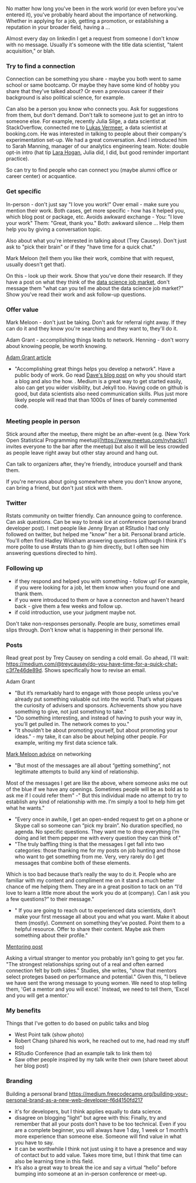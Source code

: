 No matter how long you've been in the work world (or even before you've entered it), you've probably heard about the importance of networking. Whether in applying for a job, getting a promotion, or establishing a reputation in your broader field, having a ...

Almost every day on linkedin I get a request from someone I don't know with no message. Usually it's someone with the title data scientist, "talent acquisition," or blah. 

### Try to find a connection
Connection can be something you share - maybe you both went to same school or same bootcamp. Or maybe they have some kind of hobby you share that they've talked about? Or even a previous career if their background is also political science, for example. 

Can also be a person you know who connects you. Ask for suggestions from them, but don't demand. Don't talk to someone just to get an intro to someone else. For example, recently Julia Silge, a data scientist at StackOverflow, connected me to [Lukas Vermeer](https://lukasvermeer.github.io), a data scientist at booking.com. He was interested in talking to people about their company's experimentation set-up. We had a great conversation. And I introduced him to Sarah Manning, manager of our analytics engineering team. Note: double opt-in intro (hat tip [Lara Hogan](https://twitter.com/lara_hogan/status/893953892404297728), Julia did, I did, but good reminder important practice). 

So can try to find people who can connect you (maybe alumni office or career center) or acquantice. 

### Get specific
In-person - don't just say "I love you work!" Over email - make sure you mention their work. Both cases, get more specific - how has it helped you, which blog post or package, etc. Avoids awkward exchange - You: "I love your work" Them: "Great, thank you." Both: awkward silence ... Help them help you by giving a conversation topic. 

Also about what you're interested in talking about (Trey Causey). Don't just ask to "pick their brain" or if they "have time for a quick chat." 

Mark Meloon (tell them you like their work, combine that with request, usually doesn't get that).  

On this - look up their work. Show that you've done their research. If they have a post on what they think of the [data science job market](http://treycausey.com/data_science_interviews.html), don't message them "what can you tell me about the data science job market?" Show you've read their work and ask follow-up questions. 

### Offer value

Mark Meloon - don't just be taking. Don't ask for referral right away. If they can do it and they know you're searching and they want to, they'll do it. 

Adam Grant - accomplishing things leads to network. Henning - don't worry about knowing people, be worth knowing.  

[Adam Grant article](https://www.nytimes.com/2017/08/24/opinion/sunday/networking-connections-business.html?_r=0)
* "Accomplishing great things helps you develop a network". Have a public body of work. Go read [Dave's blog post](http://varianceexplained.org/r/start-blog/) on why you should start a blog and also the how. . Medium is a great way to get started easily, also can get you wider visibility, but Jekyll too. Having code on github is good, but data scientists also need communication skills. Plus just more likely people will read that than 1000s of lines of barely commented code. 

### Meeting people in person

Stick around after the meetup, there might be an after-event (e.g. (New York Open Statistical Programming meetup)[https://www.meetup.com/nyhackr/] invites everyone to the bar after the meetup) but also it will be less crowded as people leave right away but other stay around and hang out. 

Can talk to organizers after, they're friendly, introduce yourself and thank them. 

If you're nervous about going somewhere where you don't know anyone, can bring a friend, but don't just stick with them. 

### Twitter
Rstats community on twitter friendly. Can announce going to conference. Can ask questions. Can be way to break ice at conference (personal brand developer post). I met people like Jenny Bryan at RStudio I had only followed on twitter, but helped me "know" her a bit. Personal brand article. You'll often find Hadley Wickham answering questions (although I think it's more polite to use #rstats than to @ him directly, but I often see him answering questions directed to him). 

### Following up
- if they respond and helped you with something - follow up! For example, if you were looking for a job, let them know when you found one and thank them. 
- if you were introduced to them or have a connecton and haven't heard back - give them a few weeks and follow up. 
- if cold introduction, use your judgment maybe not. 

Don't take non-responses personally. People are busy, sometimes email slips through. Don't know what is happening in their personal life. 

### Posts

Read great post by Trey Causey on sending a cold email. Go ahead, I'll wait: https://medium.com/@treycausey/do-you-have-time-for-a-quick-chat-c3f7e46de89d. Shows specifically how to revise an email. 

Adam Grant
* "But it’s remarkably hard to engage with those people unless you’ve already put something valuable out into the world. That’s what piques the curiosity of advisers and sponsors. Achievements show you have something to give, not just something to take."
*  "Do something interesting, and instead of having to push your way in, you’ll get pulled in. The network comes to you."
*  "It shouldn’t be about promoting yourself, but about promoting your ideas." - my take, it can also be about helping other people. For example, writing my first data science talk. 

[Mark Meloon advice](http://www.markmeloon.com/climbing-relationship-ladder-get-data-science-job/) on networking
- "But most of the messages are all about “getting something”, not legitimate attempts to build any kind of relationship. 

Most of the messages I get are like the above, where someone asks me out of the blue if we have any openings. Sometimes people will be as bold as to ask me if I could refer them"
-" But this individual made no attempt to try to establish any kind of relationship with me. I’m simply a tool to help him get what he wants."
- "Every once in awhile, I get an open-ended request to get on a phone or Skype call so someone can “pick my brain”. No duration specified, no agenda. No specific questions. They want me to drop everything I’m doing and let them pepper me with every question they can think of."
- "The truly baffling thing is that the messages I get fall into two categories: those thanking me for my posts on job hunting and those who want to get something from me. Very, very rarely do I get messages that combine both of these elements.

Which is too bad because that’s really the way to do it. People who are familiar with my content and compliment me on it stand a much better chance of me helping them. They are in a great position to tack on an “I’d love to learn a little more about the work you do at (company). Can I ask you a few questions?” to their message."
- " If you are going to reach out to experienced data scientists, don’t make your first message all about you and what you want. Make it about them (mostly). Comment on something they’ve posted. Point them to a helpful resource. Offer to share their content. Maybe ask them something about their profile."

[Mentoring post](https://www.cbsnews.com/news/stop-asking-people-to-mentor-you/)

Asking a virtual stranger to mentor you probably isn't going to get you far. "The strongest relationships spring out of a real and often earned connection felt by both sides." Studies, she writes, "show that mentors select proteges based on performance and potential." Given this, "I believe we have sent the wrong message to young women. We need to stop telling them, 'Get a mentor and you will excel.' Instead, we need to tell them, 'Excel and you will get a mentor.'
### My benefits
Things that I've gotten to do based on public talks and blog
- West Point talk (show photo) 
- Robert Chang (shared his work, he reached out to me, had read my stuff too)
- RStudio Conference (had an example talk to link them to) 
- Saw other people inspired by my talk write their own (share tweet about her blog post) 

### Branding
Building a personal brand https://medium.freecodecamp.org/building-your-personal-brand-as-a-new-web-developer-f6d4150fd217
- it's for developers, but I think applies equally to data science. 
- disagree on blogging "light" but agree with this: Finally, try and remember that all your posts don’t have to be too technical. Even if you are a complete beginner, you will always have 1 day, 1 week or 1 month’s more experience than someone else. Someone will find value in what you have to say. 
- It can be worthwhile I think not just using it to have a presence and way of contact but to add value. Takes more time, but I think that time can also be learning time in this field. 
- It’s also a great way to break the ice and say a virtual “hello” before bumping into someone at an in-person conference or meet-up.

